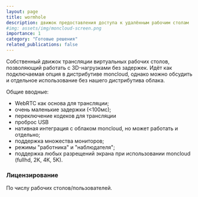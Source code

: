 ```yaml
---
layout: page
title: wormhole
description: движок предоставления доступа к удалённым рабочим столам
#img: assets/img/moncloud-screen.png
importance: 1
category: "Готовые решения"
related_publications: false
---
```


Собственный движок трансляции виртуальных рабочих столов, позволяющий работать с 3D-нагрузками без задержек. Идёт как подключаемая опция в дистрибутиве moncloud, однако можно обсудить и отдельное использование без нашего дистрибутива облака.

Общие вводные: 
  - WebRTC как основа для трансляции; 
  - очень маленькие задержки (<100мс);
  - переключение кодеков для трансляции
  - проброс USB
  - нативная интеграция с облаком moncloud, но может работать и отдельно;
  - поддержка множества мониторов;
  - режимы "работника" и "наблюдателя";
  - поддержка любых разрещений экрана при использовании moncloud (fullhd, 2K, 4K, 5K).

### Лицензирование

По числу рабочих столов/пользователей.